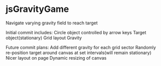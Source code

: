 # jsGravityGame
Navigate varying gravity field to reach target

Initial commit includes:
  Circle object controlled by arrow keys
  Target object(stationary)
  Grid layout
  Gravity
  
Future commit plans:
  Add different gravity for each grid sector
  Randomly re-position target around canvas at set intervals(will remain stationary)
  Nicer layout on page
  Dynamic resizing of canvas
